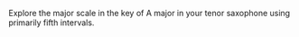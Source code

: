 Explore the major scale in the key of A major in your tenor saxophone using primarily fifth intervals.